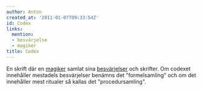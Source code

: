 ```yaml
---
author: Anton
created_at: '2011-01-07T09:33:54Z'
id: Codex
links:
  mention:
  - besvärjelse
  - magiker
title: Codex
---
```


En skrift där en [magiker] samlat sina [besvärjelser] och skrifter. Om codexet innehåller mestadels
besvärjelser benämns det "formelsamling" och om det innehåller mest ritualer så kallas det
"procedursamling".

  [magiker]: magiker
  [besvärjelser]: besvärjelse
